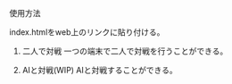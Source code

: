 使用方法

index.htmlをweb上のリンクに貼り付ける。

1. 二人で対戦
   一つの端末で二人で対戦を行うことができる。
   
2. AIと対戦(WIP)
   AIと対戦することができる。
